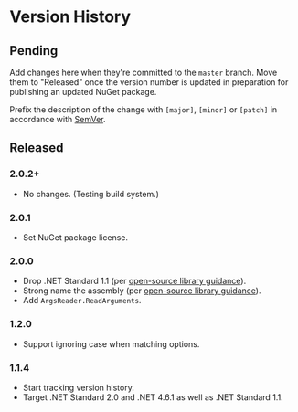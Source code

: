 # Version History

## Pending

Add changes here when they're committed to the `master` branch. Move them to "Released" once the version number
is updated in preparation for publishing an updated NuGet package.

Prefix the description of the change with `[major]`, `[minor]` or `[patch]` in accordance with [SemVer](http://semver.org).

## Released

### 2.0.2+

* No changes. (Testing build system.)

### 2.0.1

* Set NuGet package license.

### 2.0.0

* Drop .NET Standard 1.1 (per [open-source library guidance](https://docs.microsoft.com/en-us/dotnet/standard/library-guidance/cross-platform-targeting)).
* Strong name the assembly (per [open-source library guidance](https://docs.microsoft.com/en-us/dotnet/standard/library-guidance/strong-naming)).
* Add `ArgsReader.ReadArguments`.

### 1.2.0

* Support ignoring case when matching options.

### 1.1.4

* Start tracking version history.
* Target .NET Standard 2.0 and .NET 4.6.1 as well as .NET Standard 1.1.
